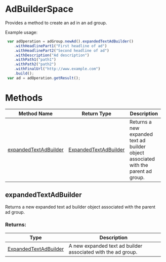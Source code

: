 # AdBuilderSpace
Provides a method to create an ad in an ad group.


Example usage:
```javascript
 var adOperation = adGroup.newAd().expandedTextAdBuilder()
    .withHeadlinePart1("First headline of ad")
    .withHeadlinePart2("Second headline of ad")
    .withDescription("Ad description")
    .withPath1("path1")
    .withPath2("path2")
    .withFinalUrl("http://www.example.com")
    .build();
 var ad = adOperation.getResult();
```

# Methods
|Method Name|Return Type|Description|
|-|-|-
[expandedTextAdBuilder](#expandedtextadbuilder)|[ExpandedTextAdBuilder](./ExpandedTextAdBuilder)|Returns a new expanded text ad builder object associated with the parent ad group.

## <a name="expandedtextadbuilder"></a>expandedTextAdBuilder
Returns a new expanded text ad builder object associated with the parent ad group.

### Returns:
|Type|Description|
|-|-
[ExpandedTextAdBuilder](./ExpandedTextAdBuilder)|A new expanded text ad builder associated with the ad group.

